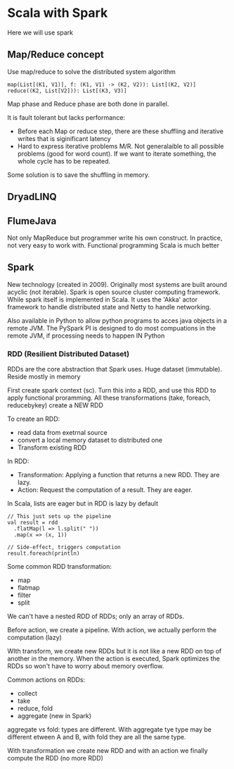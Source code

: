 # Scala with Spark
Here we will use spark

## Map/Reduce concept

Use map/reduce to solve the distributed system algorithm


    map(List[(K1, V1)], f: (K1, V1) -> (K2, V2)): List[(K2, V2)]
    reduce((K2, List[V2])): List[(K3, V3)]

Map phase and Reduce phase are both done in parallel.

It is fault tolerant but lacks performance:

- Before each Map or reduce step, there are these shuffling and iterative writes that is siginificant latency
- Hard to express iterative problems M/R. Not generalaible to all possible problems (good for word count). If we want to iterate something, the whole cycle has to be repeated.

Some solution is to save the shuffling in memory. 


## DryadLINQ

## FlumeJava
Not only MapReduce but programmer write his own construct. In practice, not very easy to work with. Functional programming Scala is much better

## Spark
New technology (created in 2009). Originally most systems are built around acyclic (not iterable). Spark is open source cluster computing framework. While spark itself is implemented in Scala. It uses the 'Akka' actor framework to handle distributed state and Netty to handle networking. 

Also available in Python to allow python programs to acces java objects in a remote JVM. The PySpark PI is designed to do most compuations in the remote JVM, if processing needs to happen IN Python



### RDD (Resilient Distributed Dataset)
RDDs are the core abstraction that Spark uses.
Huge dataset (immutable). Reside mostly in memory

First create spark context (sc). Turn this into a RDD, and use this RDD to apply functional proramming. All these transformations (take, foreach, reducebykey) create a NEW RDD

To create an RDD:
- read data from exetrnal source
- convert a local memory dataset to distributed one
- Transform existing RDD

In RDD:
- Transformation: Applying a function that returns a new RDD. They are lazy.
- Action: Request the computation of a result. They are eager.

In Scala, lists are eager but in RDD is lazy by default

```
// This just sets up the pipeline
val result = rdd
  .flatMap(l => l.split(" "))
  .map(x => (x, 1))

// Side-effect, triggers computation
result.foreach(println)
```

Some common RDD transformation:
- map
- flatmap
- filter 
- split

We can't have a nested RDD of RDDs; only an array of RDDs.

Before action, we create a pipeline. With action, we actually perform the computation (lazy)

WIth transform, we create new RDDs but it is not like a new RDD on top of another in the memory. When the action is executed, Spark optimizes the RDDs so won't have to worry about memory overflow.


Common actions on RDDs:
- collect
- take
- reduce, fold
- aggregate (new in Spark)


aggregate vs fold: types are different. With aggregate tye type may be different etween A and B, with fold they are all the same type.

With transformation we create new RDD and with an action we finally compute the RDD (no more RDD) 